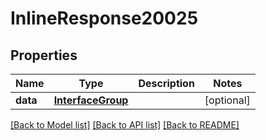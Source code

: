 # InlineResponse20025

## Properties
Name | Type | Description | Notes
------------ | ------------- | ------------- | -------------
**data** | [**InterfaceGroup**](InterfaceGroup.md) |  | [optional] 

[[Back to Model list]](../README.md#documentation-for-models) [[Back to API list]](../README.md#documentation-for-api-endpoints) [[Back to README]](../README.md)

